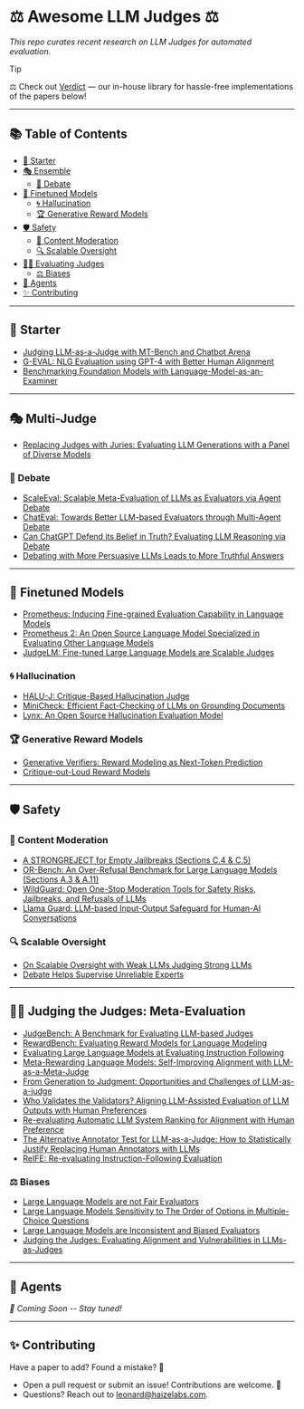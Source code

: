 # ⚖️ **Awesome LLM Judges** ⚖️  
*This repo curates recent research on LLM Judges for automated evaluation.*

> [!TIP]
> ⚖️ Check out [Verdict](https://verdict.haizelabs.com) — our in-house library for hassle-free implementations of the papers below!

---

## 📚 Table of Contents
- [🌱 Starter](#-starter)
- [🎭 Ensemble](#-ensemble)
  - [🤔 Debate](#-debate)
- [🎯 Finetuned Models](#-finetuned-models)
  - [🌀 Hallucination](#-hallucination)
  - [🏆 Generative Reward Models](#-generative-reward-models)
- [🛡️ Safety](#️-safety)
  - [🛑 Content Moderation](#-content-moderation)
  - [🔍 Scalable Oversight](#-scalable-oversight)
- [👨‍⚖️ Evaluating Judges](#-evaluating-judges)
  - [⚖️ Biases](#-biases)
- [🤖 Agents](#-agents)
- [✨ Contributing](#-contributing)

---

## 🌱 Starter
- [Judging LLM-as-a-Judge with MT-Bench and Chatbot Arena](https://arxiv.org/abs/2306.05685)  
- [G-EVAL: NLG Evaluation using GPT-4 with Better Human Alignment](https://arxiv.org/abs/2303.16634)  
- [Benchmarking Foundation Models with Language-Model-as-an-Examiner](https://arxiv.org/abs/2306.04181)

---

## 🎭 Multi-Judge
- [Replacing Judges with Juries: Evaluating LLM Generations with a Panel of Diverse Models](https://arxiv.org/abs/2404.18796)

### 🤔 Debate
- [ScaleEval: Scalable Meta-Evaluation of LLMs as Evaluators via Agent Debate](https://arxiv.org/abs/2401.16788)
- [ChatEval: Towards Better LLM-based Evaluators through Multi-Agent Debate](https://arxiv.org/abs/2308.07201)  
- [Can ChatGPT Defend its Belief in Truth? Evaluating LLM Reasoning via Debate](https://arxiv.org/abs/2305.13160)  
- [Debating with More Persuasive LLMs Leads to More Truthful Answers](https://arxiv.org/abs/2402.06782)  

---

## 🎯 Finetuned Models
- [Prometheus: Inducing Fine-grained Evaluation Capability in Language Models](https://arxiv.org/abs/2310.08491)  
- [Prometheus 2: An Open Source Language Model Specialized in Evaluating Other Language Models](https://arxiv.org/abs/2405.01535)  
- [JudgeLM: Fine-tuned Large Language Models are Scalable Judges](https://arxiv.org/abs/2310.17631)  

### 🌀 Hallucination
- [HALU-J: Critique-Based Hallucination Judge](https://arxiv.org/abs/2407.12943)  
- [MiniCheck: Efficient Fact-Checking of LLMs on Grounding Documents](https://aclanthology.org/2024.emnlp-main.499/)  
- [Lynx: An Open Source Hallucination Evaluation Model](https://arxiv.org/abs/2407.08488)  

### 🏆 Generative Reward Models
- [Generative Verifiers: Reward Modeling as Next-Token Prediction](https://arxiv.org/abs/2408.15240)  
- [Critique-out-Loud Reward Models](https://arxiv.org/abs/2408.11791)  

---

## 🛡️ Safety

### 🛑 Content Moderation
- [A STRONGREJECT for Empty Jailbreaks (Sections C.4 & C.5)](https://arxiv.org/pdf/2402.10260)
- [OR-Bench: An Over-Refusal Benchmark for Large Language Models (Sections A.3 & A.11)](https://arxiv.org/abs/2405.20947)
- [WildGuard: Open One-Stop Moderation Tools for Safety Risks, Jailbreaks, and Refusals of LLMs](https://arxiv.org/abs/2406.18495)
- [Llama Guard: LLM-based Input-Output Safeguard for Human-AI Conversations](https://arxiv.org/abs/2312.06674)

### 🔍 Scalable Oversight
- [On Scalable Oversight with Weak LLMs Judging Strong LLMs](https://arxiv.org/abs/2407.04622)  
- [Debate Helps Supervise Unreliable Experts](https://arxiv.org/abs/2311.08702)

---

## 👨‍⚖️ Judging the Judges: Meta-Evaluation
- [JudgeBench: A Benchmark for Evaluating LLM-based Judges](https://arxiv.org/abs/2410.12784)
- [RewardBench: Evaluating Reward Models for Language Modeling](https://arxiv.org/abs/2403.13787)
- [Evaluating Large Language Models at Evaluating Instruction Following](https://arxiv.org/abs/2310.07641)
- [Meta-Rewarding Language Models: Self-Improving Alignment with LLM-as-a-Meta-Judge](https://arxiv.org/abs/2407.19594)
- [From Generation to Judgment: Opportunities and Challenges of LLM-as-a-judge](https://arxiv.org/abs/2411.16594)
- [Who Validates the Validators? Aligning LLM-Assisted Evaluation of LLM Outputs with Human Preferences](https://arxiv.org/abs/2404.12272)
- [Re-evaluating Automatic LLM System Ranking for Alignment with Human Preference](https://arxiv.org/abs/2501.00560)
- [The Alternative Annotator Test for LLM-as-a-Judge: How to Statistically Justify Replacing Human Annotators with LLMs](https://arxiv.org/abs/2501.10970)
- [ReIFE: Re-evaluating Instruction-Following Evaluation](https://arxiv.org/abs/2410.07069)

### ⚖️ Biases
- [Large Language Models are not Fair Evaluators](https://arxiv.org/abs/2305.17926)  
- [Large Language Models Sensitivity to The Order of Options in Multiple-Choice Questions](https://arxiv.org/abs/2308.11483)
- [Large Language Models are Inconsistent and Biased Evaluators](https://arxiv.org/abs/2405.01724)
- [Judging the Judges: Evaluating Alignment and Vulnerabilities in LLMs-as-Judges](https://arxiv.org/abs/2406.12624)  

---

## 🤖 Agents
*🚧 Coming Soon -- Stay tuned!*

---

## ✨ Contributing
Have a paper to add? Found a mistake? 🧐  
- Open a pull request or submit an issue! Contributions are welcome. 🙌  
- Questions? Reach out to [leonard@haizelabs.com](mailto:leonard@haizelabs.com).  